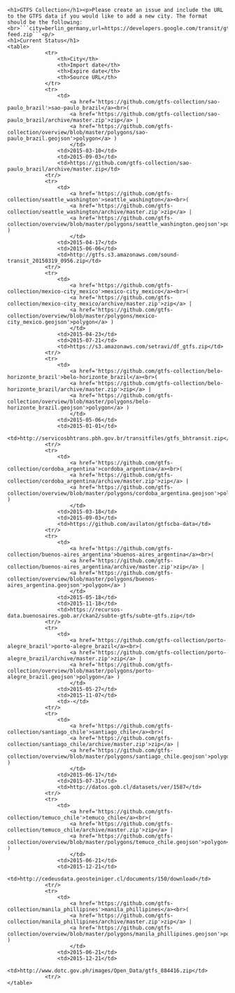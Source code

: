 
    <h1>GTFS Collection</h1><p>Please create an issue and include the URL to the GTFS data if you would like to add a new city. The format should be the following: <br>```city=berlin_germany,url=https://developers.google.com/transit/gtfs/examples/sample-feed.zip```<p/>
    <h1>Current Status</h1>
    <table>
                <tr>
                    <th>City</th>
                    <th>Import date</th>
                    <th>Expire date</th>
                    <th>Source URL</th>
                </tr>
                <tr>
                    <td>
                        <a href='https://github.com/gtfs-collection/sao-paulo_brazil'>sao-paulo_brazil</a><br>(
                        <a href='https://github.com/gtfs-collection/sao-paulo_brazil/archive/master.zip'>zip</a> |
                        <a href='https://github.com/gtfs-collection/overview/blob/master/polygons/sao-paulo_brazil.geojson'>polygon</a> )
                        </td>
                    <td>2015-03-10</td>
                    <td>2015-09-03</td>
                    <td>https://github.com/gtfs-collection/sao-paulo_brazil/archive/master.zip</td>
                <tr/>
                <tr>
                    <td>
                        <a href='https://github.com/gtfs-collection/seattle_washington'>seattle_washington</a><br>(
                        <a href='https://github.com/gtfs-collection/seattle_washington/archive/master.zip'>zip</a> |
                        <a href='https://github.com/gtfs-collection/overview/blob/master/polygons/seattle_washington.geojson'>polygon</a> )
                        </td>
                    <td>2015-04-17</td>
                    <td>2015-06-06</td>
                    <td>http://gtfs.s3.amazonaws.com/sound-transit_20150319_0956.zip</td>
                <tr/>
                <tr>
                    <td>
                        <a href='https://github.com/gtfs-collection/mexico-city_mexico'>mexico-city_mexico</a><br>(
                        <a href='https://github.com/gtfs-collection/mexico-city_mexico/archive/master.zip'>zip</a> |
                        <a href='https://github.com/gtfs-collection/overview/blob/master/polygons/mexico-city_mexico.geojson'>polygon</a> )
                        </td>
                    <td>2015-04-23</td>
                    <td>2015-07-21</td>
                    <td>https://s3.amazonaws.com/setravi/df_gtfs.zip</td>
                <tr/>
                <tr>
                    <td>
                        <a href='https://github.com/gtfs-collection/belo-horizonte_brazil'>belo-horizonte_brazil</a><br>(
                        <a href='https://github.com/gtfs-collection/belo-horizonte_brazil/archive/master.zip'>zip</a> |
                        <a href='https://github.com/gtfs-collection/overview/blob/master/polygons/belo-horizonte_brazil.geojson'>polygon</a> )
                        </td>
                    <td>2015-05-06</td>
                    <td>2015-01-01</td>
                    <td>http://servicosbhtrans.pbh.gov.br/transitfiles/gtfs_bhtransit.zip</td>
                <tr/>
                <tr>
                    <td>
                        <a href='https://github.com/gtfs-collection/cordoba_argentina'>cordoba_argentina</a><br>(
                        <a href='https://github.com/gtfs-collection/cordoba_argentina/archive/master.zip'>zip</a> |
                        <a href='https://github.com/gtfs-collection/overview/blob/master/polygons/cordoba_argentina.geojson'>polygon</a> )
                        </td>
                    <td>2015-03-18</td>
                    <td>2015-09-03</td>
                    <td>https://github.com/avilaton/gtfscba-data</td>
                <tr/>
                <tr>
                    <td>
                        <a href='https://github.com/gtfs-collection/buenos-aires_argentina'>buenos-aires_argentina</a><br>(
                        <a href='https://github.com/gtfs-collection/buenos-aires_argentina/archive/master.zip'>zip</a> |
                        <a href='https://github.com/gtfs-collection/overview/blob/master/polygons/buenos-aires_argentina.geojson'>polygon</a> )
                        </td>
                    <td>2015-05-18</td>
                    <td>2015-11-18</td>
                    <td>https://recursos-data.buenosaires.gob.ar/ckan2/subte-gtfs/subte-gtfs.zip</td>
                <tr/>
                <tr>
                    <td>
                        <a href='https://github.com/gtfs-collection/porto-alegre_brazil'>porto-alegre_brazil</a><br>(
                        <a href='https://github.com/gtfs-collection/porto-alegre_brazil/archive/master.zip'>zip</a> |
                        <a href='https://github.com/gtfs-collection/overview/blob/master/polygons/porto-alegre_brazil.geojson'>polygon</a> )
                        </td>
                    <td>2015-05-27</td>
                    <td>2015-11-07</td>
                    <td>-</td>
                <tr/>
                <tr>
                    <td>
                        <a href='https://github.com/gtfs-collection/santiago_chile'>santiago_chile</a><br>(
                        <a href='https://github.com/gtfs-collection/santiago_chile/archive/master.zip'>zip</a> |
                        <a href='https://github.com/gtfs-collection/overview/blob/master/polygons/santiago_chile.geojson'>polygon</a> )
                        </td>
                    <td>2015-06-17</td>
                    <td>2015-07-31</td>
                    <td>http://datos.gob.cl/datasets/ver/1587</td>
                <tr/>
                <tr>
                    <td>
                        <a href='https://github.com/gtfs-collection/temuco_chile'>temuco_chile</a><br>(
                        <a href='https://github.com/gtfs-collection/temuco_chile/archive/master.zip'>zip</a> |
                        <a href='https://github.com/gtfs-collection/overview/blob/master/polygons/temuco_chile.geojson'>polygon</a> )
                        </td>
                    <td>2015-06-21</td>
                    <td>2015-12-21</td>
                    <td>http://cedeusdata.geosteiniger.cl/documents/150/download</td>
                <tr/>
                <tr>
                    <td>
                        <a href='https://github.com/gtfs-collection/manila_phillipines'>manila_phillipines</a><br>(
                        <a href='https://github.com/gtfs-collection/manila_phillipines/archive/master.zip'>zip</a> |
                        <a href='https://github.com/gtfs-collection/overview/blob/master/polygons/manila_phillipines.geojson'>polygon</a> )
                        </td>
                    <td>2015-06-21</td>
                    <td>2015-12-21</td>
                    <td>http://www.dotc.gov.ph/images/Open_Data/gtfs_884416.zip</td>
                <tr/>
    </table>